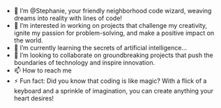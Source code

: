 - 👋 I’m @Stephanie, your friendly neighborhood code wizard, weaving dreams into reality with lines of code!
- 👀 I’m interested in working on projects that challenge my creativity, ignite my passion for problem-solving, and make a positive impact on the world.
- 🌱 I’m currently learning the secrets of artificial intelligence...
- 💞️ I’m looking to collaborate on groundbreaking projects that push the boundaries of technology and inspire innovation.
- 📫 How to reach me 
- ⚡ Fun fact: Did you know that coding is like magic? With a flick of a keyboard and a sprinkle of imagination, you can create anything your heart desires!







<!---
Stephanie514/Stephanie514 is a ✨ special ✨ repository because its `README.md` (this file) appears on your GitHub profile.
You can click the Preview link to take a look at your changes.
--->
